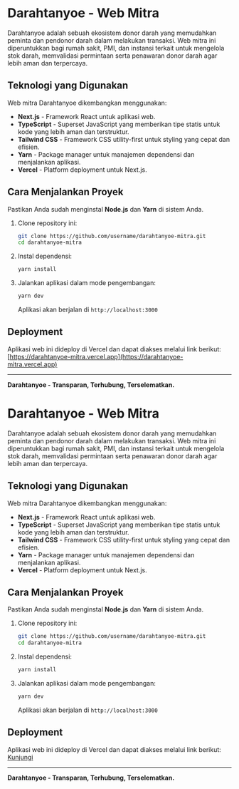 # Darahtanyoe - Web Mitra

Darahtanyoe adalah sebuah ekosistem donor darah yang memudahkan peminta dan pendonor darah dalam melakukan transaksi. Web mitra ini diperuntukkan bagi rumah sakit, PMI, dan instansi terkait untuk mengelola stok darah, memvalidasi permintaan serta penawaran donor darah agar lebih aman dan terpercaya.

## Teknologi yang Digunakan
Web mitra Darahtanyoe dikembangkan menggunakan:
- **Next.js** - Framework React untuk aplikasi web.
- **TypeScript** - Superset JavaScript yang memberikan tipe statis untuk kode yang lebih aman dan terstruktur.
- **Tailwind CSS** - Framework CSS utility-first untuk styling yang cepat dan efisien.
- **Yarn** - Package manager untuk manajemen dependensi dan menjalankan aplikasi.
- **Vercel** - Platform deployment untuk Next.js.

## Cara Menjalankan Proyek
Pastikan Anda sudah menginstal **Node.js** dan **Yarn** di sistem Anda.

1. Clone repository ini:
   ```sh
   git clone https://github.com/username/darahtanyoe-mitra.git
   cd darahtanyoe-mitra
   ```

2. Instal dependensi:
   ```sh
   yarn install
   ```

3. Jalankan aplikasi dalam mode pengembangan:
   ```sh
   yarn dev
   ```
   Aplikasi akan berjalan di `http://localhost:3000`

## Deployment
Aplikasi web ini dideploy di Vercel dan dapat diakses melalui link berikut:
[https://darahtanyoe-mitra.vercel.app](https://darahtanyoe-mitra.vercel.app)

---
**Darahtanyoe - Transparan, Terhubung, Terselematkan.**

# Darahtanyoe - Web Mitra

Darahtanyoe adalah sebuah ekosistem donor darah yang memudahkan peminta dan pendonor darah dalam melakukan transaksi. Web mitra ini diperuntukkan bagi rumah sakit, PMI, dan instansi terkait untuk mengelola stok darah, memvalidasi permintaan serta penawaran donor darah agar lebih aman dan terpercaya.

## Teknologi yang Digunakan
Web mitra Darahtanyoe dikembangkan menggunakan:
- **Next.js** - Framework React untuk aplikasi web.
- **TypeScript** - Superset JavaScript yang memberikan tipe statis untuk kode yang lebih aman dan terstruktur.
- **Tailwind CSS** - Framework CSS utility-first untuk styling yang cepat dan efisien.
- **Yarn** - Package manager untuk manajemen dependensi dan menjalankan aplikasi.
- **Vercel** - Platform deployment untuk Next.js.

## Cara Menjalankan Proyek
Pastikan Anda sudah menginstal **Node.js** dan **Yarn** di sistem Anda.

1. Clone repository ini:
   ```sh
   git clone https://github.com/username/darahtanyoe-mitra.git
   cd darahtanyoe-mitra
   ```

2. Instal dependensi:
   ```sh
   yarn install
   ```

3. Jalankan aplikasi dalam mode pengembangan:
   ```sh
   yarn dev
   ```
   Aplikasi akan berjalan di `http://localhost:3000`

## Deployment
Aplikasi web ini dideploy di Vercel dan dapat diakses melalui link berikut:
[Kunjungi](https://darahtanyoe-mitra.vercel.app)

---
**Darahtanyoe - Transparan, Terhubung, Terselematkan.**

